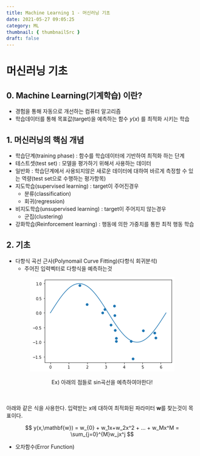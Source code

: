 ```yaml
---
title: Machine Learning 1 - 머신러닝 기초
date: 2021-05-27 09:05:25
category: ML
thumbnail: { thumbnailSrc }
draft: false
---
```

# 머신러닝 기초
## 0. Machine Learning(기계학습) 이란?
* 경험을 통해 자동으로 개선하는 컴퓨터 알고리즘
* 학습데이터를 통해 목표값(target)을 예측하는 함수 $y(x)$ 를 최적화 시키는 학습

## 1. 머신러닝의 핵심 개념
* 학습단계(training phase) : 함수를 학습데이터에 기반하여 최적화 하는 단계
* 테스트셋(test set) : 모델을 평가하기 위해서 사용하는 데이터
* 일반화 : 학습단계에서 사용되지않은 새로운 데이터에 대하여 바르게 측정할 수 있는 역량(test set으로 수행하는 평가항목)
* 지도학습(supervised learning) : target이 주어진경우
  * 분류(classification)
  * 회귀(regression)
* 비지도학습(unsupervised learning) : target이 주어지지 않는경우
  * 군집(clustering)
* 강화학습(Reinforcement learning) : 행동에 의한 가중치를 통한 최적 행동 학습

## 2. 기초
* 다항식 곡선 근사(Polynomail Curve Fitting)(다항식 회귀분석)
  * 주어진 입력벡터로 다항식을 예측하는것

<p align="center"><img src="./PCF.png"></p>
<center>Ex) 아래의 점들로 sin곡선을 예측하여야한다!  </center>
<br></br>

아래와 같은 식을 사용한다. 입력받는 x에 대하여 최적화된 파라미터 $\mathbf{w}$를 찾는것이 목표이다.

$$
y(x,\mathbf{w}) = w_{0} + w_1x+w_2x^2 + ... + w_Mx^M = \sum_{j=0}^{M}w_jx^j
$$

* 오차함수(Error Function)
  